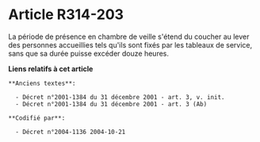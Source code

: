 # Article R314-203

La période de présence en chambre de veille s'étend du coucher au lever des personnes accueillies tels qu'ils sont fixés par
les tableaux de service, sans que sa durée puisse excéder douze heures.

**Liens relatifs à cet article**

	**Anciens textes**:

	  - Décret n°2001-1384 du 31 décembre 2001 - art. 3, v. init.
	  - Décret n°2001-1384 du 31 décembre 2001 - art. 3 (Ab)

	**Codifié par**:

	  - Décret n°2004-1136 2004-10-21
